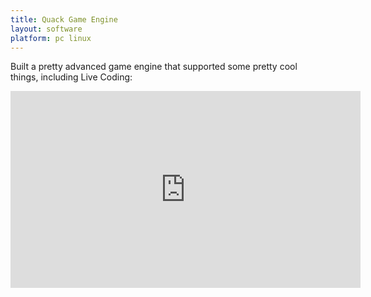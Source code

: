 ```yaml
---
title: Quack Game Engine
layout: software
platform: pc linux
---
```


Built a pretty advanced game engine that supported some pretty cool things, including Live Coding:

<iframe width="560" height="315" src="https://www.youtube.com/embed/qpiVEcjV1y0" frameborder="0" allow="autoplay; encrypted-media" allowfullscreen></iframe>
